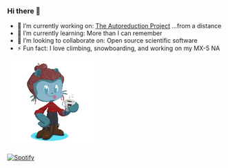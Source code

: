 ### Hi there 👋

<!--
**JackEAllen/JackEAllen** is a ✨ _special_ ✨ repository because its `README.md` (this file) appears on your GitHub profile.
-->

- 🔭 I’m currently working on: [The Autoreduction Project](https://github.com/ISISScientificComputing/autoreduce) ...from a distance
- 🌱 I’m currently learning: More than I can remember
- 👯 I’m looking to collaborate on: Open source scientific software
- ⚡ Fun fact: I love climbing, snowboarding, and working on my MX-5 NA

![Octocat Jack](octocat_animation.gif)


[![Spotify](https://novatorem.jackeallen.vercel.app/api/spotify-playing)](https://open.spotify.com/user/jallen1998)
